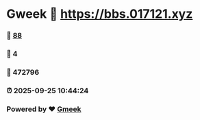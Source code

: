 # Gweek :link: https://bbs.017121.xyz 
### :page_facing_up: [88](https://bbs.017121.xyz/tag.html) 
### :speech_balloon: 4 
### :hibiscus: 472796 
### :alarm_clock: 2025-09-25 10:44:24 
### Powered by :heart: [Gmeek](https://github.com/Meekdai/Gmeek)
